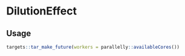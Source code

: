 
<!-- README.md is generated from README.Rmd. Please edit that file -->

# DilutionEffect

<!-- badges: start -->
<!-- badges: end -->

## Usage

``` r
targets::tar_make_future(workers = parallelly::availableCores())
```
